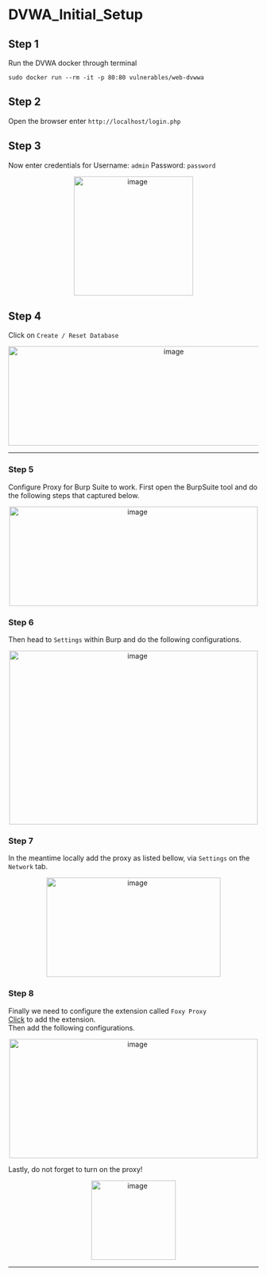 # DVWA_Initial_Setup

## Step 1
  Run the DVWA docker through terminal
  ```
  sudo docker run --rm -it -p 80:80 vulnerables/web-dvwwa
  ```
## Step 2
  Open the browser enter `http://localhost/login.php`

## Step 3
  Now enter credentials for Username: `admin` Password: `password`

<p align="center"><img width="240" height="240" alt="image" src="https://github.com/user-attachments/assets/9c6c1812-427c-4518-a57e-7196e2843844" /></p>

## Step 4
  Click on  `Create / Reset Database`
<p align="center"><img width="650" height="200" alt="image" src="https://github.com/user-attachments/assets/b83ad2b3-9b5a-4755-9e3e-47fb6bd7b9c3" /></p>

-----
### Step 5
  Configure Proxy for Burp Suite to work. 
  First open the BurpSuite tool and do the following steps that captured below.
<p align="center"><img width="500" height="200" alt="image" src="https://github.com/user-attachments/assets/8e5ef056-1275-46af-8442-a531a81dadf0" /></p>

### Step 6
  Then head to `Settings` within Burp and do the following configurations.
<p align="center"><img width="500" height="350" alt="image" src="https://github.com/user-attachments/assets/acbe0ef8-d41a-404f-8226-53fb706a9329" /> </p>

### Step 7
  In the meantime locally add the proxy as listed bellow, via `Settings` on the `Network` tab. 
<p align="center"><img width="350" height="200" alt="image" src="https://github.com/user-attachments/assets/5463867f-ceb2-45d6-9e73-a1b198fe479d" /> </p>

### Step 8
  Finally we need to configure the extension called `Foxy Proxy` <br>
 [Click](https://addons.mozilla.org/en-US/firefox/addon/foxyproxy-basic/) to  add the extension. <br>
 Then add the following configurations.
<p align="center"><img width="500" height="240" alt="image" src="https://github.com/user-attachments/assets/0275b518-ba4b-4fb3-ae63-a46d9abaf0e2" /> </p>

  Lastly, do not forget to turn on the proxy!
<p align="center"><img width="170" height="160" alt="image" src="https://github.com/user-attachments/assets/781dc200-16f4-4462-8307-bade22419053" /></p>

-----

